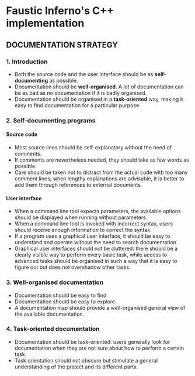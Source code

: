 # Faustic Inferno's C++ implementation

## DOCUMENTATION STRATEGY

### 1. Introduction

* Both the source code and the user interface should be as **self-documenting** 
as possible.
* Documentation should be **well-organised**. A lot of documentation can be as
bad as no documentation if it is badly organised.
* Documentation should be organised in a **task-oriented** way, making it easy
to find documentation for a particular purpose.

### 2. Self-documenting programs

#### Source code

* Most source lines should be self-explanatory without the need of comments.
* If comments are nevertheless needed, they should take as few words as
possible.
* Care should be taken not to distract from the actual code with too many
comment lines; when lengthy explanations are advisable, it is better to add them
through references to external documents. 

#### User interface

* When a command line tool expects parameters, the available options should be
displayed when running without parameters.
* When a command line tool is invoked with incorrect syntax, users should
receive enough information to correct the syntax.
* If a program uses a graphical user interface, it should be easy to understand
and operate without the need to search documentation.
* Graphical user interfaces should not be cluttered: there should be a clearly
visible way to perform every basic task, while access to advanced tasks should
be organised in such a way that it is easy to figure out but does not overshadow
other tasks.

### 3. Well-organised documentation

* Documentation should be easy to find.
* Documentation should be easy to explore.
* A documentation map should provide a well-organised general view of the
available documentation.

### 4. Task-oriented documentation

* Documentation should be task-oriented: users generally look for documentation
when they are not sure about how to perform a certain task.
* Task orientation should not obscure but stimulate a general understanding of
the project and its different parts.
